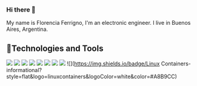 ### Hi there 👋
My name is Florencia Ferrigno, I'm an electronic engineer.
I live in Buenos Aires, Argentina.

## 🔧Technologies and Tools
![](https://img.shields.io/badge/-informational?style=flat&logo=c&logoColor=white&color=#A8B9CC)
![](https://img.shields.io/badge/-informational?style=flat&logo=dotnet&logoColor=white&color=#A8B9CC)
![](https://img.shields.io/badge/C++-informational?style=flat&logo=cplusplus&logoColor=white&color=#A8B9CC)
![](https://img.shields.io/badge/C#-informational?style=flat&logo=csharp&logoColor=white&color=#A8B9CC)
![](https://img.shields.io/badge/Cmake-informational?style=flat&logo=cmake&logoColor=white&color=#A8B9CC)
![](https://img.shields.io/badge/Curl-informational?style=flat&logo=curl&logoColor=white&color=#A8B9CC)
![](https://img.shields.io/badge/Docker-informational?style=flat&logo=docker&logoColor=white&color=#A8B9CC)
![](https://img.shields.io/badge/Linux-informational?style=flat&logo=linux&logoColor=white&color=#A8B9CC)
![](https://img.shields.io/badge/Linux Containers-informational?style=flat&logo=linuxcontainers&logoColor=white&color=#A8B9CC)

<!--
**florenciaferrigno/FlorenciaFerrigno** is a ✨ _special_ ✨ repository because its `README.md` (this file) appears on your GitHub profile.

Here are some ideas to get you started:

- 🔭 I’m currently working on ...
- 🌱 I’m currently learning ...
- 👯 I’m looking to collaborate on ...
- 🤔 I’m looking for help with ...
- 💬 Ask me about ...
- 📫 How to reach me: ...
- 😄 Pronouns: ...
- ⚡ Fun fact: ...
-->
